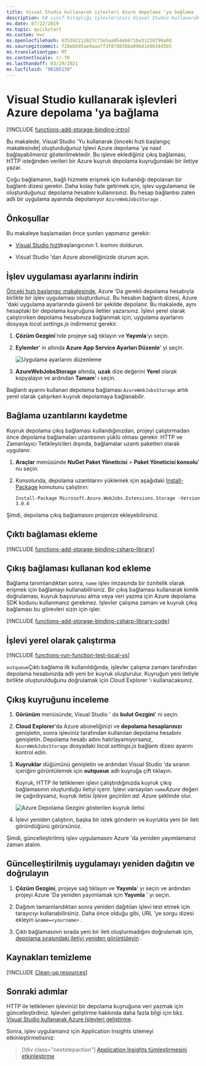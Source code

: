 ```yaml
---
title: Visual Studio kullanarak işlevleri Azure depolama 'ya bağlama
description: C# sınıf kitaplığı işlevlerinizi Visual Studio kullanarak bir Azure depolama kuyruğuna bağlamak için çıkış bağlamayı nasıl ekleyeceğinizi öğrenin.
ms.date: 07/22/2019
ms.topic: quickstart
ms.custom: mvc
ms.openlocfilehash: 635392212027c73e5aa954eb671be31228796a0d
ms.sourcegitcommit: f28ebb95ae9aaaff3f87d8388a09b41e0b3445b5
ms.translationtype: MT
ms.contentlocale: tr-TR
ms.lasthandoff: 03/29/2021
ms.locfileid: "96185139"
---
```

# <a name="connect-functions-to-azure-storage-using-visual-studio"></a>Visual Studio kullanarak işlevleri Azure depolama 'ya bağlama

[!INCLUDE [functions-add-storage-binding-intro](../../includes/functions-add-storage-binding-intro.md)]

Bu makalede, Visual Studio 'Yu kullanarak [önceki hızlı başlangıç makalesinde] oluşturduğunuz Işlevi Azure depolama 'ya nasıl bağlayabilmeniz gösterilmektedir. Bu işleve eklediğiniz çıkış bağlaması, HTTP isteğinden verileri bir Azure kuyruk depolama kuyruğundaki bir iletiye yazar. 

Çoğu bağlamanın, bağlı hizmete erişmek için kullandığı depolanan bir bağlantı dizesi gerekir. Daha kolay hale getirmek için, işlev uygulamanız ile oluşturduğunuz depolama hesabını kullanırsınız. Bu hesap bağlantısı zaten adlı bir uygulama ayarında depolanıyor `AzureWebJobsStorage` .  

## <a name="prerequisites"></a>Önkoşullar

Bu makaleye başlamadan önce şunları yapmanız gerekir: 

 - [Visual Studio hızlı](./functions-create-your-first-function-visual-studio.md)başlangıcının 1. kısmını doldurun. 

- Visual Studio 'dan Azure aboneliğinizde oturum açın.

## <a name="download-the-function-app-settings"></a>İşlev uygulaması ayarlarını indirin

[Önceki hızlı başlangıç makalesinde](./create-first-function-vs-code-csharp.md), Azure 'Da gerekli depolama hesabıyla birlikte bir işlev uygulaması oluşturdunuz. Bu hesabın bağlantı dizesi, Azure 'daki uygulama ayarlarında güvenli bir şekilde depolanır. Bu makalede, aynı hesaptaki bir depolama kuyruğuna iletiler yazarsınız. İşlevi yerel olarak çalıştırırken depolama hesabınıza bağlanmak için, uygulama ayarlarını dosyaya *local.settings.js* indirmeniz gerekir. 

1. **Çözüm Gezgini**'nde projeye sağ tıklayın ve **Yayımla**'yı seçin. 

1. **Eylemler**' in altında **Azure App Service Ayarları Düzenle**' yi seçin. 

    ![Uygulama ayarlarını düzenleme](media/functions-add-output-binding-storage-queue-vs/edit-app-settings.png)

1. **AzureWebJobsStorage** altında, **uzak** dize değerini **Yerel** olarak kopyalayın ve ardından **Tamam**' ı seçin. 

Bağlantı ayarını kullanan depolama bağlaması `AzureWebJobsStorage` artık yerel olarak çalışırken kuyruk depolamaya bağlanabilir.

## <a name="register-binding-extensions"></a>Bağlama uzantılarını kaydetme

Kuyruk depolama çıkış bağlaması kullandığınızdan, projeyi çalıştırmadan önce depolama bağlamaları uzantısının yüklü olması gerekir. HTTP ve Zamanlayıcı Tetikleyicileri dışında, bağlamalar uzantı paketleri olarak uygulanır. 

1. **Araçlar** menüsünde **NuGet Paket Yöneticisi**  >  **Paket Yöneticisi konsolu**' nu seçin. 

1. Konsolunda, depolama uzantılarını yüklemek için aşağıdaki [Install-Package](/nuget/tools/ps-ref-install-package) komutunu çalıştırın:

    ```Command
    Install-Package Microsoft.Azure.WebJobs.Extensions.Storage -Version 3.0.6
    ````

Şimdi, depolama çıkış bağlamasını projenize ekleyebilirsiniz.

## <a name="add-an-output-binding"></a>Çıktı bağlaması ekleme

[!INCLUDE [functions-add-storage-binding-csharp-library](../../includes/functions-add-storage-binding-csharp-library.md)]

## <a name="add-code-that-uses-the-output-binding"></a>Çıkış bağlaması kullanan kod ekleme

Bağlama tanımlandıktan sonra, `name` işlev imzasında bir öznitelik olarak erişmek için bağlamayı kullanabilirsiniz. Bir çıkış bağlaması kullanarak kimlik doğrulaması, kuyruk başvurusu alma veya veri yazma için Azure depolama SDK kodunu kullanmanız gerekmez. Işlevler çalışma zamanı ve kuyruk çıkış bağlaması bu görevleri sizin için işler.

[!INCLUDE [functions-add-storage-binding-csharp-library-code](../../includes/functions-add-storage-binding-csharp-library-code.md)]

## <a name="run-the-function-locally"></a>İşlevi yerel olarak çalıştırma

[!INCLUDE [functions-run-function-test-local-vs](../../includes/functions-run-function-test-local-vs.md)]

`outqueue`Çıktı bağlama ilk kullanıldığında, işlevler çalışma zamanı tarafından depolama hesabınızda adlı yeni bir kuyruk oluşturulur. Kuyruğun yeni iletiyle birlikte oluşturulduğunu doğrulamak için Cloud Explorer 'ı kullanacaksınız.

## <a name="examine-the-output-queue"></a>Çıkış kuyruğunu inceleme

1. **Görünüm** menüsünde, Visual Studio ' da **bulut Gezgini**' ni seçin.

1. **Cloud Explorer**'da Azure aboneliğinizi ve **depolama hesaplarınızı** genişletin, sonra işleviniz tarafından kullanılan depolama hesabını genişletin. Depolama hesabı adını hatırlayamıyorsanız, `AzureWebJobsStorage` dosyadaki *local.settings.js* bağlantı dizesi ayarını kontrol edin.  

1. **Kuyruklar** düğümünü genişletin ve ardından Visual Studio 'da sıranın içeriğini görüntülemek için **outqueue** adlı kuyruğa çift tıklayın. 

   Kuyruk, HTTP ile tetiklenen işlevi çalıştırdığınızda kuyruk çıkış bağlamasının oluşturduğu iletiyi içerir. İşlevi varsayılan `name`*Azure* değeri ile çağırdıysanız, kuyruk iletisi *İşleve geçirilen ad: Azure* şeklinde olur.

    ![Azure Depolama Gezgini gösterilen kuyruk iletisi](./media/functions-add-output-binding-storage-queue-vs-code/function-queue-storage-output-view-queue.png)

1. İşlevi yeniden çalıştırın, başka bir istek gönderin ve kuyrukta yeni bir ileti göründüğünü görürsünüz.  

Şimdi, güncelleştirilmiş işlev uygulamasını Azure 'da yeniden yayımlamanız zaman atalım.

## <a name="redeploy-and-verify-the-updated-app"></a>Güncelleştirilmiş uygulamayı yeniden dağıtın ve doğrulayın

1. **Çözüm Gezgini**, projeye sağ tıklayın ve **Yayımla**' yı seçin ve ardından projeyi Azure 'Da yeniden yayımlamak için **Yayımla** ' yı seçin.

1. Dağıtım tamamlandıktan sonra yeniden dağıtılan işlevi test etmek için tarayıcıyı kullanabilirsiniz. Daha önce olduğu gibi, URL 'ye sorgu dizesi ekleyin `&name=<yourname>` .

1. Çıktı bağlamasının sırada yeni bir ileti oluşturmadığını doğrulamak için, [depolama sırasındaki iletiyi yeniden görüntüleyin](#examine-the-output-queue) .

## <a name="clean-up-resources"></a>Kaynakları temizleme

[!INCLUDE [Clean-up resources](../../includes/functions-quickstart-cleanup.md)]

## <a name="next-steps"></a>Sonraki adımlar

HTTP ile tetiklenen işlevinizi bir depolama kuyruğuna veri yazmak için güncelleştirdiniz. Işlevleri geliştirme hakkında daha fazla bilgi için bkz. [Visual Studio kullanarak Azure Işlevleri geliştirme](functions-develop-vs.md).

Sonra, işlev uygulamanız için Application Insights izlemeyi etkinleştirmelisiniz:

> [!div class="nextstepaction"]
> [Application Insights tümleştirmesini etkinleştirme](configure-monitoring.md#add-to-an-existing-function-app)

[Azure Storage Explorer]: https://storageexplorer.com/
[önceki hızlı başlangıç makalesi]: functions-create-your-first-function-visual-studio.md